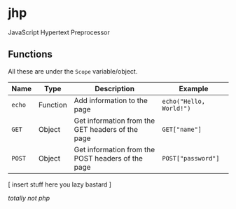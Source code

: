 # jhp
JavaScript Hypertext Preprocessor

## Functions
All these are under the `Scope` variable/object.

| Name   | Type     | Description                                       | Example                 |
| ------ | -------- | ------------------------------------------------- | ----------------------- |
| `echo` | Function | Add information to the page                       | `echo("Hello, World!")` |
| `GET`  | Object   | Get information from the GET headers of the page  | `GET["name"]`           |
| `POST` | Object   | Get information from the POST headers of the page | `POST["password"]`      |

[ insert stuff here you lazy bastard ]

*totally not php*
